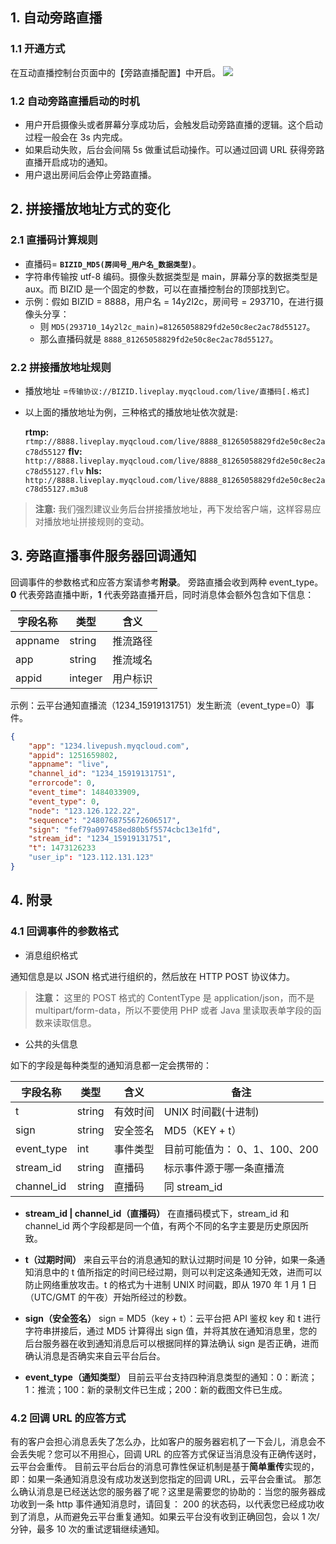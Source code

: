 ## 1. 自动旁路直播

###  1.1 开通方式

在互动直播控制台页面中的【旁路直播配置】中开启。
![](http://docs-1253488539.cossh.myqcloud.com/live.png)

### 1.2 自动旁路直播启动的时机

* 用户开启摄像头或者屏幕分享成功后，会触发启动旁路直播的逻辑。这个启动过程一般会在 3s 内完成。
* 如果启动失败，后台会间隔 5s 做重试启动操作。可以通过回调 URL 获得旁路直播开启成功的通知。
* 用户退出房间后会停止旁路直播。

## 2. 拼接播放地址方式的变化

### 2.1 直播码计算规则

* 直播码= **`BIZID_MD5(房间号_用户名_数据类型)`**。
* 字符串传输按 utf-8 编码。摄像头数据类型是 main，屏幕分享的数据类型是 aux。而 BIZID 是一个固定的参数，可以在直播控制台的顶部找到它。
* 示例：假如 BIZID = 8888，用户名 = 14y2l2c，房间号 = 293710，在进行摄像头分享：
   * 则 `MD5(293710_14y2l2c_main)=81265058829fd2e50c8ec2ac78d55127`。
   * 那么直播码就是 `8888_81265058829fd2e50c8ec2ac78d55127`。

### 2.2 拼接播放地址规则

* 播放地址 =`传输协议://BIZID.liveplay.myqcloud.com/live/直播码[.格式]`
* 以上面的播放地址为例，三种格式的播放地址依次就是:

    **rtmp:** `rtmp://8888.liveplay.myqcloud.com/live/8888_81265058829fd2e50c8ec2ac78d55127`
    **flv:** `http://8888.liveplay.myqcloud.com/live/8888_81265058829fd2e50c8ec2ac78d55127.flv`
    **hls:** `http://8888.liveplay.myqcloud.com/live/8888_81265058829fd2e50c8ec2ac78d55127.m3u8`

>**注意:**
>我们强烈建议业务后台拼接播放地址，再下发给客户端，这样容易应对播放地址拼接规则的变动。


## 3. 旁路直播事件服务器回调通知

回调事件的参数格式和应答方案请参考**附录**。
旁路直播会收到两种 event_type。**0** 代表旁路直播中断，**1** 代表旁路直播开启，同时消息体会额外包含如下信息：

| 字段名称  | 类型        | 含义        |
|-------------|-------------|--------------|
| appname | string      | 推流路径  |
| app         | string      | 推流域名  |
| appid|integer|用户标识|

示例：云平台通知直播流（1234_15919131751）发生断流（event_type=0）事件。
```json
{
    "app": "1234.livepush.myqcloud.com",
    "appid": 1251659802,
    "appname": "live",
    "channel_id": "1234_15919131751",
    "errorcode": 0,
    "event_time": 1484033909,
    "event_type": 0,
    "node": "123.126.122.22",
    "sequence": "2480768755672606517",
    "sign": "fef79a097458ed80b5f5574cbc13e1fd",
    "stream_id": "1234_15919131751",
    "t": 1473126233
    "user_ip": "123.112.131.123"
}
```
## 4. 附录

### 4.1 回调事件的参数格式

- 消息组织格式

通知信息是以 JSON 格式进行组织的，然后放在 HTTP POST 协议体力。
>**注意：**
这里的 POST 格式的 ContentType 是 application/json，而不是 multipart/form-data，所以不要使用 PHP 或者 Java 里读取表单字段的函数来读取信息。

- 公共的头信息

如下的字段是每种类型的通知消息都一定会携带的：

| 字段名称 | 类型 | 含义 | 备注 |
|------------|-------------|---------|---------|
| t          | string      | 有效时间  |UNIX 时间戳(十进制) |
| sign      | string     | 安全签名  | MD5（KEY + t）|
| event_type | int     | 事件类型   | 目前可能值为： 0、1、100、200  |
| stream_id | string     | 直播码   |  标示事件源于哪一条直播流  |
| channel_id | string     | 直播码  | 同 stream_id   |

- **stream_id | channel_id（直播码）**
 在直播码模式下，stream_id 和 channel_id 两个字段都是同一个值，有两个不同的名字主要是历史原因所致。

- **t（过期时间）**
  来自云平台的消息通知的默认过期时间是 10 分钟，如果一条通知消息中的 t 值所指定的时间已经过期，则可以判定这条通知无效，进而可以防止网络重放攻击。t 的格式为十进制 UNIX 时间戳，即从 1970 年 1 月 1 日（UTC/GMT 的午夜）开始所经过的秒数。

- **sign（安全签名）**
sign = MD5（key + t）：云平台把 API 鉴权 key 和 t 进行字符串拼接后，通过 MD5 计算得出 sign 值，并将其放在通知消息里，您的后台服务器在收到通知消息后可以根据同样的算法确认 sign 是否正确，进而确认消息是否确实来自云平台后台。

- **event_type（通知类型）**
  目前云平台支持四种消息类型的通知：0：断流； 1：推流；100：新的录制文件已生成；200：新的截图文件已生成。

### 4.2 回调 URL 的应答方式

有的客户会担心消息丢失了怎么办，比如客户的服务器宕机了一下会儿，消息会不会丢失呢？您可以不用担心，回调 URL 的应答方式保证当消息没有正确传送时，云平台会重传。
目前云平台后台的消息可靠性保证机制是基于**简单重传**实现的，即：如果一条通知消息没有成功发送到您指定的回调 URL，云平台会重试。
那怎么确认消息是已经送达您的服务器了呢？这里是需要您的协助的：当您的服务器成功收到一条 http 事件通知消息时，请回复： 200 的状态码，以代表您已经成功收到了消息，从而避免云平台重复通知。如果云平台没有收到正确回包，会以 1 次/分钟，最多 10 次的重试逻辑继续通知。
